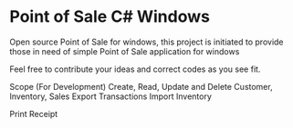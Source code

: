 # Point of Sale C# Windows
Open source Point of Sale for windows, this project is initiated to provide those in need of simple Point of Sale application for windows

Feel free to contribute your ideas and correct codes as you see fit.

Scope (For Development)
  Create, Read, Update and Delete Customer, Inventory, Sales
  Export Transactions
  Import Inventory
  
  Print Receipt
